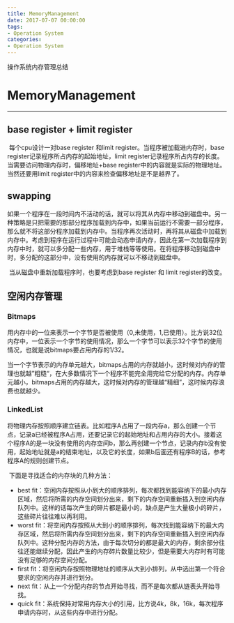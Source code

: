 ```yaml
---
title: MemoryManagement
date: 2017-07-07 00:00:00
tags:
- Operation System
categories: 
- Operation System
---
```


操作系统内存管理总结
<!--more-->

# MemoryManagement

---

## base register + limit register

​    每个cpu设计一对base register 和limit register。当程序被加载进内存时，base register记录程序所占内存的起始地址，limit register记录程序所占内存的长度。当需要访问物理内存时，偏移地址+base register中的内容就是实际的物理地址。当然还要用limit register中的内容来检查偏移地址是不是越界了。

## swapping

​    如果一个程序在一段时间内不活动的话，就可以将其从内存中移动到磁盘中。另一种策略是只把需要的那部分程序加载到内存中，如果当前运行不需要一部分程序，那么就不将这部分程序加载到内存中。当程序再次活动时，再将其从磁盘中加载到内存中。考虑到程序在运行过程中可能会动态申请内存，因此在第一次加载程序到内存中时，就可以多分配一些内存，用于堆栈等等使用。在将程序移动到磁盘中时，多分配的这部分中，没有使用的内存就可以不移动到磁盘中。

​    当从磁盘中重新加载程序时，也要考虑到base register 和 limit register的改变。

## 空闲内存管理

### Bitmaps

​    用内存中的一位来表示一个字节是否被使用（0,未使用，1,已使用）。比方说32位内存中，一位表示一个字节的使用情况，那么一个字节可以表示32个字节的使用情况，也就是说bitmaps要占用内存的1/32。

​    当一个字节表示的内存单元越大，bitmaps占用的内存就越小，这时候对内存的管理也就越”粗糙“，在大多数情况下一个程序不能完全用完给它分配的内存。内存单元越小，bitmaps占用的内存越大，这时候对内存的管理越“精细”，这时候内存浪费也就越少。

### LinkedList

​    将物理内存按照顺序建立链表。比如程序A占用了一段内存a，那么创建一个节点，记录a已经被程序A占用，还要记录它的起始地址和占用内存的大小。接着这个程序A的是一块没有使用的内存空间b，那么再创建一个节点，记录内存b没有使用，起始地址就是a的结束地址，以及它的长度，如果b后面还有程序B的话，参考程序A的规则创建节点。

​    下面是寻找适合的内存块的几种方法：

- best fit：空闲内存按照从小到大的顺序排列，每次都找到能容纳下的最小内存区域，然后将所需的内存空间划分出来，剩下的内存空间重新插入到空闲内存队列中。这样的话每次产生的碎片都是最小的，缺点是产生大量极小的碎片，这些碎片往往难以再利用。
- worst fit：将空闲内存按照从大到小的顺序排列，每次找到能容纳下的最大内存区域，然后将所需内存空间划分出来，剩下的内存空间重新插入到空闲内存队列中。这种分配内存的方法，由于每次切分的都是最大的内存，剩余部分往往还能继续分配，因此产生的内存碎片数量比较少，但是需要大内存时有可能没有足够的内存空间分配。
- first fit：将空闲内存按照物理地址的顺序从大到小排列，从中选出第一个符合要求的空闲内存并进行划分。
- next fit：从上一个分配内存的节点开始寻找，而不是每次都从链表头开始寻找。
- quick fit：系统保持对常用内存大小的引用，比方说4k，8k，16k，每次程序申请内存时，从这些内存中进行分配。 

